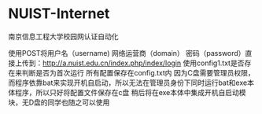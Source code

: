 # NUIST-Internet
南京信息工程大学校园网认证自动化
  
  使用POST将用户名（username) 网络运营商（domain） 密码（password）直接上传到：http://a.nuist.edu.cn/index.php/index/login
  使用config1.txt是否存在来判断是否为首次运行
  所有配置保存在config.txt内
  因为C盘需要管理员权限，而程序依靠bat来实现开机自启动，所以无法在管理员身份下同时运行bat和exe本体程序，所以只好将配置文件保存在c盘
  稍后将在exe本体中集成开机自启动模块，无D盘的同学也随之可以使用
  
